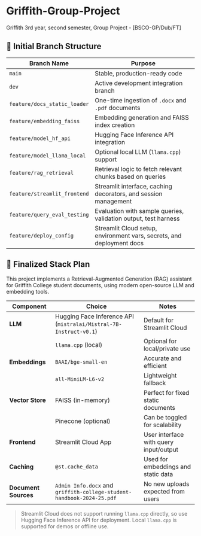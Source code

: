 # Griffith-Group-Project

Griffith 3rd year, second semester, Group Project - [BSCO-GP/Dub/FT]

## 🌿 Initial Branch Structure

| Branch Name                   | Purpose                                                             |
|-------------------------------|---------------------------------------------------------------------|
| `main`                        | Stable, production-ready code                                       |
| `dev`                         | Active development integration branch                               |
| `feature/docs_static_loader` | One-time ingestion of `.docx` and `.pdf` documents                  |
| `feature/embedding_faiss`     | Embedding generation and FAISS index creation                       |
| `feature/model_hf_api`        | Hugging Face Inference API integration                              |
| `feature/model_llama_local`   | Optional local LLM (`llama.cpp`) support                            |
| `feature/rag_retrieval`       | Retrieval logic to fetch relevant chunks based on queries           |
| `feature/streamlit_frontend`  | Streamlit interface, caching decorators, and session management     |
| `feature/query_eval_testing`  | Evaluation with sample queries, validation output, test harness     |
| `feature/deploy_config`       | Streamlit Cloud setup, environment vars, secrets, and deployment docs |

## 🧱 Finalized Stack Plan

This project implements a Retrieval-Augmented Generation (RAG) assistant for Griffith College student documents, using modern open-source LLM and embedding tools.

| Component       | Choice                                      | Notes |
|----------------|---------------------------------------------|-------|
| **LLM**         | Hugging Face Inference API (`mistralai/Mistral-7B-Instruct-v0.1`) | Default for Streamlit Cloud |
|                | `llama.cpp` (local)                         | Optional for local/private use |
| **Embeddings**  | `BAAI/bge-small-en`                        | Accurate and efficient |
|                | `all-MiniLM-L6-v2`                          | Lightweight fallback |
| **Vector Store**| FAISS (in-memory)                          | Perfect for fixed static documents |
|                | Pinecone (optional)                         | Can be toggled for scalability |
| **Frontend**    | Streamlit Cloud App                        | User interface with query input/output |
| **Caching**     | `@st.cache_data`                           | Used for embeddings and static data |
| **Document Sources** | `Admin Info.docx` and `griffith-college-student-handbook-2024-25.pdf` | No new uploads expected from users |

> Streamlit Cloud does not support running `llama.cpp` directly, so use Hugging Face Inference API for deployment. Local `llama.cpp` is supported for demos or offline use.
